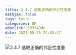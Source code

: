 ```yaml
---
title: 2.4.7 选取正确的邻近性度量
mathjax: false
tags: Intro
categories: DM
abbrlink: 503f49dc
date: 2021-05-25 22:53:47
---
```


<!--more -->

![2.4.7 选取正确的邻近性度量](https://changzhi.space/uploads/DM-INTRO/2.4.7%20%E9%80%89%E5%8F%96%E6%AD%A3%E7%A1%AE%E7%9A%84%E9%82%BB%E8%BF%91%E6%80%A7%E5%BA%A6%E9%87%8F.svg)

